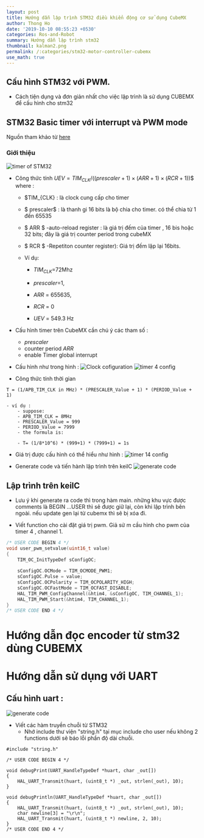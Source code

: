 ```yaml
---
layout: post
title: Hướng dẫn lập trình STM32 điều khiển động cơ sử dụng CubeMX
author: Thong Ho
date: '2019-10-10 08:55:23 +0530'
categories: Ros-and-Robot
summary: Hướng dẫn lập trình stm32
thumbnail: kalman2.png
permalink: /:categories/stm32-motor-controller-cubemx
use_math: true
---
```



## Cấu hình STM32 với PWM.
- Cách tiện dụng và đơn giản nhất cho việc lập trình là sử dụng CUBEMX để cấu hình cho stm32


## STM32 Basic timer với interrupt và PWM mode
Nguồn tham khảo từ [here](http://www.emcu.eu/stm32-basic-timer/)

### Giới thiệu 
![timer of STM32](/assets/img/robots/stm32/timer.png)

- Công thức tính
$UEV = TIM_{CLK} / ((prescaler + 1) \times (ARR + 1) \times (RCR + 1))$$
where : 
    - $TIM_{CLK} :  là clock cung cấp cho timer
    - $ prescaler$ : là thanh gi 16 bits là bộ chia cho timer. có thể chia từ 1 đến 65535
    - $ ARR $ -auto-reload register : là giá trị đếm của timer , 16 bis hoặc 32 bits; đây là giá trị counter period trong cubeMX
    - $ RCR $ -Repetiton counter register): Giá trị đếm lặp lại 16bits.

    - Ví dụ: 
        - $TIM_{CLK}$=72Mhz
        - $prescaler$=1, 
        - $ARR$ = 655635, 
        - $RCR$ = 0
    
        - $UEV$ = 549.3 Hz 

- Cấu hình timer trên CubeMX cần chú ý các tham số :
    - $prescaler$ 
    - counter period $ARR$
    - enable Timer global interrupt
- Cấu hình như trong hình :
    ![Clock cofiguration](/assets/img/robots/stm32/clock_timer.jpg)
    ![timer 4 config](/assets/img/robots/stm32/timer4.jpg)

- Công thức tính thời gian
```
T = (1/APB_TIM_CLK in MHz) * (PRESCALER_Value + 1) * (PERIOD_Value + 1)
```

    - ví dụ : 
        - suppose:
        - APB_TIM_CLK = 8MHz
        - PRESCALER_Value = 999
        - PERIOD_Value = 7999
        - the formula is:
        
        - T= (1/8*10^6) * (999+1) * (7999+1) = 1s
        
- Giá trị được cấu hình có thể hiểu như hình :
    ![timer 14 config](/assets/img/robots/stm32/timer14.png)


- Generate code và tiến hành lập trình trên keilC
    ![generate code](/assets/img/robots/stm32/gencode.jpg)


## Lập trình trên keilC
- Lưu ý khi generate ra code thì trong hàm main. những khu vực được comments là BEGIN ...USER thì sẽ được giữ lại, còn khi lập trình bên ngoài. nếu update gen lại từ cubemx thì sẽ bị xóa đi. 

- Viết function cho cài đặt giá trị pwm. Giả sử m cầu hình cho pwm của timer 4 , channel 1. 

```cpp
/* USER CODE BEGIN 4 */
void user_pwm_setvalue(uint16_t value)
{
    TIM_OC_InitTypeDef sConfigOC;
  
    sConfigOC.OCMode = TIM_OCMODE_PWM1;
    sConfigOC.Pulse = value;
    sConfigOC.OCPolarity = TIM_OCPOLARITY_HIGH;
    sConfigOC.OCFastMode = TIM_OCFAST_DISABLE;
    HAL_TIM_PWM_ConfigChannel(&htim4, &sConfigOC, TIM_CHANNEL_1);
    HAL_TIM_PWM_Start(&htim4, TIM_CHANNEL_1);  
}
/* USER CODE END 4 */
```


# Hướng dẫn đọc encoder từ stm32 dùng CUBEMX


# Hướng dẫn sử dụng với UART 
## Cấu hình uart :

![generate code](/assets/img/robots/stm32/configure_uart.jpg) 

- Viết các hàm truyền chuỗi từ STM32
    - Nhớ include thư viện "string.h" tại mục include cho user nếu không 2 functions dưới sẽ báo lỗi phần độ dài chuỗi.

```
#include "string.h" 

/* USER CODE BEGIN 4 */
    
void debugPrint(UART_HandleTypeDef *huart, char _out[])
{
    HAL_UART_Transmit(huart, (uint8_t *) _out, strlen(_out), 10);
} 

void debugPrintln(UART_HandleTypeDef *huart, char _out[])
{
    HAL_UART_Transmit(huart, (uint8_t *) _out, strlen(_out), 10);
    char newline[3] = "\r\n";
    HAL_UART_Transmit(huart, (uint8_t *) newline, 2, 10);
} 
/* USER CODE END 4 */
```


